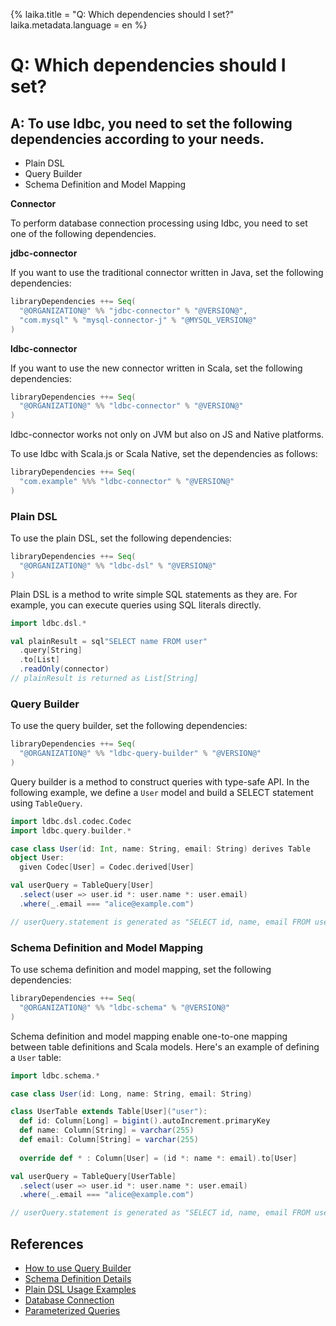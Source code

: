 {%
  laika.title = "Q: Which dependencies should I set?"
  laika.metadata.language = en
%}

# Q: Which dependencies should I set?

## A: To use ldbc, you need to set the following dependencies according to your needs.

- Plain DSL
- Query Builder
- Schema Definition and Model Mapping

**Connector**

To perform database connection processing using ldbc, you need to set one of the following dependencies.

**jdbc-connector**

If you want to use the traditional connector written in Java, set the following dependencies:

```scala 3
libraryDependencies ++= Seq(
  "@ORGANIZATION@" %% "jdbc-connector" % "@VERSION@",
  "com.mysql" % "mysql-connector-j" % "@MYSQL_VERSION@"
)
```

**ldbc-connector**

If you want to use the new connector written in Scala, set the following dependencies:

```scala 3
libraryDependencies ++= Seq(
  "@ORGANIZATION@" %% "ldbc-connector" % "@VERSION@"
)
```

ldbc-connector works not only on JVM but also on JS and Native platforms.

To use ldbc with Scala.js or Scala Native, set the dependencies as follows:

```scala 3
libraryDependencies ++= Seq(
  "com.example" %%% "ldbc-connector" % "@VERSION@"
)
```

### Plain DSL

To use the plain DSL, set the following dependencies:

```scala 3
libraryDependencies ++= Seq(
  "@ORGANIZATION@" %% "ldbc-dsl" % "@VERSION@"
)
```

Plain DSL is a method to write simple SQL statements as they are. For example, you can execute queries using SQL literals directly.

```scala
import ldbc.dsl.*

val plainResult = sql"SELECT name FROM user"
  .query[String]
  .to[List]
  .readOnly(connector)
// plainResult is returned as List[String]
```

### Query Builder

To use the query builder, set the following dependencies:

```scala 3
libraryDependencies ++= Seq(
  "@ORGANIZATION@" %% "ldbc-query-builder" % "@VERSION@"
)
```

Query builder is a method to construct queries with type-safe API. In the following example, we define a `User` model and build a SELECT statement using `TableQuery`.

```scala 3
import ldbc.dsl.codec.Codec
import ldbc.query.builder.*

case class User(id: Int, name: String, email: String) derives Table
object User:
  given Codec[User] = Codec.derived[User]

val userQuery = TableQuery[User]
  .select(user => user.id *: user.name *: user.email)
  .where(_.email === "alice@example.com")

// userQuery.statement is generated as "SELECT id, name, email FROM user WHERE email = ?"
```

### Schema Definition and Model Mapping

To use schema definition and model mapping, set the following dependencies:

```scala 3
libraryDependencies ++= Seq(
  "@ORGANIZATION@" %% "ldbc-schema" % "@VERSION@"
)
```

Schema definition and model mapping enable one-to-one mapping between table definitions and Scala models. Here's an example of defining a `User` table:

```scala 3
import ldbc.schema.*

case class User(id: Long, name: String, email: String)

class UserTable extends Table[User]("user"):
  def id: Column[Long] = bigint().autoIncrement.primaryKey
  def name: Column[String] = varchar(255)
  def email: Column[String] = varchar(255)
  
  override def * : Column[User] = (id *: name *: email).to[User]

val userQuery = TableQuery[UserTable]
  .select(user => user.id *: user.name *: user.email)
  .where(_.email === "alice@example.com")

// userQuery.statement is generated as "SELECT id, name, email FROM user WHERE email = ?"
```

## References
- [How to use Query Builder](/en/tutorial/Query-Builder.md)
- [Schema Definition Details](/en/tutorial/Schema.md)
- [Plain DSL Usage Examples](/en/tutorial/Selecting-Data.md)
- [Database Connection](/en/tutorial/Connection.md)
- [Parameterized Queries](/en/tutorial/Parameterized-Queries.md)
